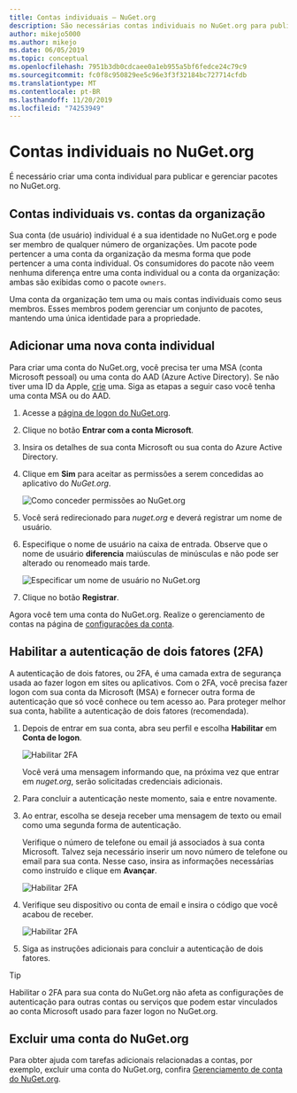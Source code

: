 ```yaml
---
title: Contas individuais – NuGet.org
description: São necessárias contas individuais no NuGet.org para publicar pacotes
author: mikejo5000
ms.author: mikejo
ms.date: 06/05/2019
ms.topic: conceptual
ms.openlocfilehash: 7951b3db0cdcaee0a1eb955a5bf6fedce24c79c9
ms.sourcegitcommit: fc0f8c950829ee5c96e3f3f32184bc727714cfdb
ms.translationtype: MT
ms.contentlocale: pt-BR
ms.lasthandoff: 11/20/2019
ms.locfileid: "74253949"
---
```

# <a name="individual-accounts-on-nugetorg"></a>Contas individuais no NuGet.org

É necessário criar uma conta individual para publicar e gerenciar pacotes no NuGet.org.

## <a name="individual-accounts-vs-organization-accounts"></a>Contas individuais vs. contas da organização

Sua conta (de usuário) individual é a sua identidade no NuGet.org e pode ser membro de qualquer número de organizações. Um pacote pode pertencer a uma conta da organização da mesma forma que pode pertencer a uma conta individual. Os consumidores do pacote não veem nenhuma diferença entre uma conta individual ou a conta da organização: ambas são exibidas como o pacote `owners`.

Uma conta da organização tem uma ou mais contas individuais como seus membros. Esses membros podem gerenciar um conjunto de pacotes, mantendo uma única identidade para a propriedade.

## <a name="add-a-new-individual-account"></a>Adicionar uma nova conta individual

Para criar uma conta do NuGet.org, você precisa ter uma MSA (conta Microsoft pessoal) ou uma conta do AAD (Azure Active Directory). Se não tiver uma ID da Apple, [crie](https://signup.live.com) uma. Siga as etapas a seguir caso você tenha uma conta MSA ou do AAD.

1. Acesse a [página de logon do NuGet.org](https://www.nuget.org/users/account/LogOn).

1. Clique no botão **Entrar com a conta Microsoft**.

1. Insira os detalhes de sua conta Microsoft ou sua conta do Azure Active Directory.

1. Clique em **Sim** para aceitar as permissões a serem concedidas ao aplicativo do *NuGet.org*.

   ![Como conceder permissões ao NuGet.org](media/nuget-org-permissions.png)

1. Você será redirecionado para *nuget.org* e deverá registrar um nome de usuário.

1. Especifique o nome de usuário na caixa de entrada. Observe que o nome de usuário **diferencia** maiúsculas de minúsculas e não pode ser alterado ou renomeado mais tarde.

   ![Especificar um nome de usuário no NuGet.org](media/nuget-org-register.png) 

1. Clique no botão **Registrar**.

Agora você tem uma conta do NuGet.org. Realize o gerenciamento de contas na página de [configurações da conta](https://www.nuget.org/account).

## <a name="enable-two-factor-authentication-2fa"></a>Habilitar a autenticação de dois fatores (2FA)

A autenticação de dois fatores, ou 2FA, é uma camada extra de segurança usada ao fazer logon em sites ou aplicativos. Com o 2FA, você precisa fazer logon com sua conta da Microsoft (MSA) e fornecer outra forma de autenticação que só você conhece ou tem acesso ao. Para proteger melhor sua conta, habilite a autenticação de dois fatores (recomendada).

1. Depois de entrar em sua conta, abra seu perfil e escolha **Habilitar** em **Conta de logon**.

   ![Habilitar 2FA](media/nuget-org-register-2fa.png)

   Você verá uma mensagem informando que, na próxima vez que entrar em *nuget.org*, serão solicitadas credenciais adicionais.

2. Para concluir a autenticação neste momento, saia e entre novamente.

3. Ao entrar, escolha se deseja receber uma mensagem de texto ou email como uma segunda forma de autenticação.

   Verifique o número de telefone ou email já associados à sua conta Microsoft. Talvez seja necessário inserir um novo número de telefone ou email para sua conta. Nesse caso, insira as informações necessárias como instruído e clique em **Avançar**.

   ![Habilitar 2FA](media/nuget-org-sign-in-2fa.png)

4. Verifique seu dispositivo ou conta de email e insira o código que você acabou de receber.

   ![Habilitar 2FA](media/nuget-org-enter-code-2fa.png)

5. Siga as instruções adicionais para concluir a autenticação de dois fatores.

> [!Tip]
> Habilitar o 2FA para sua conta do NuGet.org não afeta as configurações de autenticação para outras contas ou serviços que podem estar vinculados ao conta Microsoft usado para fazer logon no NuGet.org.

## <a name="delete-a-nugetorg-account"></a>Excluir uma conta do NuGet.org

Para obter ajuda com tarefas adicionais relacionadas a contas, por exemplo, excluir uma conta do NuGet.org, confira [Gerenciamento de conta do NuGet.org](nuget-org-faq.md#nugetorg-account-management).
